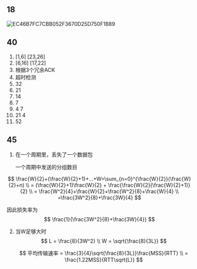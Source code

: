 ## 18

![EC46B7FC7CBB052F3670D25D750F1B89](C:\Users\MYH\Desktop\lesson\计网\EC46B7FC7CBB052F3670D25D750F1B89.jpg)

## 40

1. [1,6] [23,26]
2. [6,16] [17,22]
3. 根据3个冗余ACK
4. 超时检测
5. 32
6. 21
7. 14
8. 7
9. 4 7
10. 21 4
11. 52

## 45

1. 在一个周期里，丢失了一个数据包

   一个周期中发送的分组数目

$$
\frac{W}{2}+(\frac{W}{2}+1)+...+W=\sum_{n=0}^{\frac{W}{2}}(\frac{W}{2}+n) 
\\
= (\frac{W}{2}+1)\frac{W}{2} + \frac{\frac{W}{2}(\frac{W}{2}+1)}{2}
\\
= \frac{W^2}{4}+\frac{W}{2}+\frac{W^2}{8}+\frac{W}{4}
\\
=\frac{3W^2}{8}+\frac{3W}{4}
$$

因此损失率为
$$
\frac{1}{\frac{3W^2}{8}+\frac{3W}{4}}
$$

2. 当W足够大时 
   $$
   L = \frac{8}{3W^2}
   \\
   W = \sqrt{\frac{8}{3L}}
   $$

   $$
   平均传输速率 = \frac{3}{4}\sqrt{\frac{8}{3L}}\frac{MSS}{RTT}
   \\
   = \frac{1.22MSS}{RTT\sqrt{L}}
   $$

   
